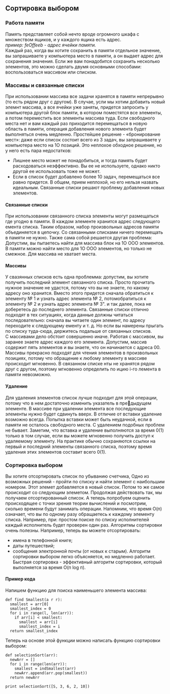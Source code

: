 ## Сортировка выбором
### Работа памяти
Память представляет собой нечто вроде огромного шкафа с множеством ящиков, и у каждого 
ящика есть адрес.<br>
*пример: feOffeeb - адрес ячейки памяти.* <br>
Каждый раз, когда вы хотите сохранить в памяти отдельное значение, вы запрашиваете у компьютера место в памяти, а он выдает адрес для сохранения значения.
Если же вам понадобится сохранить несколько элементов, это можно сделать двумя основными способами: воспользоваться массивом или списком.
### Массивы и связанные списки
При использовании массива все задачи хранятся в памяти непрерывно (то есть рядом друг с другом).
В случае, усли мы хотим добавить новый элемнт массива, а все ячейки уже заняты, придется запросить у компьютера другой блок памяти, в котором поместятся все элементы, а потом переместить все элементы массива туда.
Если свободного места нет и вам каждый раз приходится перемещаться в новую область в памяти, операция добавления нового элемента будет выполняться очень медленно. 
Простейшее решение - «бронирование мест»: даже если список состоит всего из 3 задач, вы запрашиваете у компьютера место на 1О позиций.
Это неплохое обходное решение, но у него есть пара недостатков: 
+ Лишнее место может не понадобиться, и тогда память будет расходоваться неэффективно. Вы ее не используете, однако никто другой ее использовать тоже не может. 
+ Если в список будет добавлено более 10 задач, перемещаться все равно придется.
В общем, прием неплохой, но его нельзя назвать идеальным. Связанные списки решают проблему добавления новых элементов. 
#### Связанные списки
При использовании связанного списка элементы могут размещаться где угодно в памяти. В каждом элементе хранится адрес следующего емента списка.
Таким образом, набор произвольных адресов памяти объединяется в цепочку. 
Со связанными списками ничего перемещать в памяти не нужно. Также сама собой решается другая проблема:
Допустим, вы пытаетесь найти для массива блок на 1О ООО элементов.
В памяти можно найти место для 1О ООО элементов, но только не смежное.
Для массива не хватает места.
#### Массивы 
У свазянных списков есть одна проблемма: допустим, вы хотите получить последний элемент связанного списка. Просто прочитать нужное значение не удастся, потому что вы не знаете, по какому адресу оно хранится. 
Вместо этого придется сначала обратиться к элементу № 1 и узнать адрес элемента № 2, потомобратиться к элементу № 2 и узнать адрес элемента № 3". и так далее, пока не доберетесь до последнего элемента. 
Связанные списки отлично подходят в тех ситуациях, когда данные должны читаться последовательно: сначала вы читаете один элемент, по адресу переходите к следующему ементу и т. д. 
Но если вы намерены прыгать по списку туда-сюда, держитесь подальше от связанных списков.<br>
С массивами дело обстоит совершенно иначе. Работая с массивом, вы заранее знаете адрес каждого его элемента. Допустим, массив содержит пять элементов и вы знаете, что он начинается с адреса 00.<br>
Массивы прекрасно подходят для чтения элементов в произвольных позициях, потому что обращение к любому элементу в массиве происходит мгновенно.
В связанном списке нты не хранятся рядом друг с другом, поэтому мгновенно определить по ицию i-го лемента в памяти невозможно.
#### Удаление 
Для удаления элементов список лучше подходит для этой операции, потому что в нем достаточно изменить указатель в предыдущем элементе.
В массиве при удалении элемента все последующие элементы нужно будет сдвинуть вверх. В отличие от вставки удаление возможно всегда. 
Попытка вставки может быть неудачной, если в памяти не осталось свободного места. С удалением подобных проблем не бывает.
Заметим, что вставка и удаление выполняются за время 0(1) только в том случае, если вы можете мгновенно получить доступ к удаляемому элементу.
На практике обычно сохраняются ссылки на первый и последний элементы связанного списка, поэтому время удаления этих элементов составит всего 0(1).
### Сортировка выбором
Вы хотите отсортировать список по убыванию счетчика, Одно из возможных решений - пройти по списку и найти элемент с наибольшим номером. Этот элемет добавляется в новый список. 
Потом то же самое происходит со следующим элеметом.
Продолжая действовать так, мы получаем отсортированный список. 
А теперь попробуем оценить происходящее с точки зрения теории вычислений и посмотрим, сколько времени будут занимать операции. Напомним, что время О(п) означает, что вы по одному разу обращаетесь к каждому элементу списка. 
Например, при: простом поиске по списку исполнителей каждый исполнитель будет проверен один раз. 
Алгоритмы сортировки очень полезны. Например, теперь вы можете отсортировать: 
+ имена в телефонной книге; 
+ даты путешествий; 
+ сообщения электронной почты (от новых к старым).
Алгоритм сортировки выбором легко объясняется, но медленно работает. 
Быстрая сортировка - эффективный алгоритм сортировки, который выполняется за время О(п log п).
#### Пример кода 
Напишем функцию для поиска наименьшего элемента массива:
```
def find Smallest(a r r): 
  smallest = arr[0] 
  smallest_index = 0 
  for i in range(l, len(arr)): 
    if arr[i] < smallest: 
      smallest = arr[i] 
      smallest_index = i 
  return smallest_index
```
Теперь на основе этой функции можно написать функцию сортировки выбором:
```
def selectionSort(arr): 
  newArr = [] 
  for i in range(len(arr)): 
    smallest = indSmallest(arr) 
    newArr.append(arr.pop(smallest)) 
  return newArr

print selectionSort([S, З, 6, 2, 10])
```

